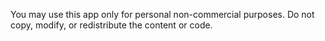 You may use this app only for personal non-commercial purposes.
Do not copy, modify, or redistribute the content or code.
